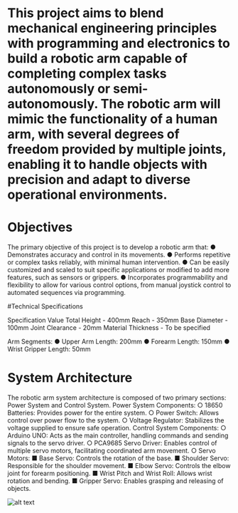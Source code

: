 # This project aims to blend mechanical engineering principles with programming and electronics to build a robotic arm capable of completing complex tasks autonomously or semi-autonomously. The robotic arm will mimic the functionality of a human arm, with several degrees of freedom provided by multiple joints, enabling it to handle objects with precision and adapt to diverse operational environments.
# Objectives
The primary objective of this project is to develop a robotic arm that:
● Demonstrates accuracy and control in its movements.
● Performs repetitive or complex tasks reliably, with minimal human intervention.
● Can be easily customized and scaled to suit specific applications or modified to add more features, such as sensors or grippers.
● Incorporates programmability and flexibility to allow for various control options, from manual joystick control to automated sequences via programming.

#Technical Specifications

Specification       Value
Total Height        - 400mm
Reach               - 350mm
Base Diameter       - 100mm
Joint Clearance     - 20mm
Material Thickness  - To be specified

Arm Segments:
● Upper Arm Length: 200mm
● Forearm Length: 150mm
● Wrist Gripper Length: 50mm

# System Architecture
The robotic arm system architecture is composed of two primary sections: Power System and Control System.
Power System
  Components:
    ○ 18650 Batteries: Provides power for the entire system.
    ○ Power Switch: Allows control over power flow to the system.
    ○ Voltage Regulator: Stabilizes the voltage supplied to ensure safe operation.
Control System
  Components:
    ○ Arduino UNO: Acts as the main controller, handling commands and sending signals to the servo driver.
    ○ PCA9685 Servo Driver: Enables control of multiple servo motors, facilitating coordinated arm movement.
    ○ Servo Motors:
      ■ Base Servo: Controls the rotation of the base.
      ■ Shoulder Servo: Responsible for the shoulder movement.
      ■ Elbow Servo: Controls the elbow joint for forearm positioning.
      ■ Wrist Pitch and Wrist Roll: Allows wrist rotation and bending.
      ■ Gripper Servo: Enables grasping and releasing of objects.

![alt text](https://github.com/PappyZero/Robotic-Arm/blob/main/ROBOTIC-ARM/Images/Robotic-Arm-System-Architecture.png?raw=true)

